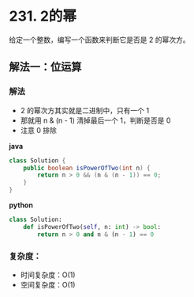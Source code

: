 # 231. 2的幂
给定一个整数，编写一个函数来判断它是否是 2 的幂次方。

## 解法一：位运算
### 解法
- 2 的幂次方其实就是二进制中，只有一个 1
- 那就用 n & (n - 1) 清掉最后一个 1，判断是否是 0
- 注意 0 排除

**java**
```java
class Solution {
    public boolean isPowerOfTwo(int n) {
        return n > 0 && (n & (n - 1)) == 0;
    }
}
```

**python**
```python
class Solution:
    def isPowerOfTwo(self, n: int) -> bool:
        return n > 0 and n & (n - 1) == 0
```

### 复杂度：
- 时间复杂度：O(1)
- 空间复杂度：O(1)